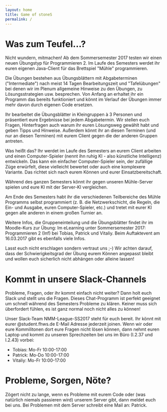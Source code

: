 ```yaml
---
layout: home
title: Game of stoneS
permalink: /
---
```


# Was zum Teufel...?

Nicht wundern, mitmachen! Ab dem Sommersemester 2017 testen wir einen neuen Übungstyp für Programmieren 2. Im Laufe des Semesters werdet ihr euren eigenen Java-Client für das Brettspiel "Mühle" programmieren.

Die Übungen bestehen aus Übungsblättern mit Abgabeterminen ("Intermediate") nach meist 14 Tagen Bearbeitungszeit und "Tafelübungen" bei denen wir im Plenum allgemeine Hinweise zu den Übungen, zu Lösungsstrategien usw. besprechen. Von Anfang an erhaltet ihr ein Programm das bereits funktioniert und könnt im Verlauf der Übungen immer mehr davon durch eigenen Code ersetzen.

Ihr bearbeitet die Übungsblätter in Kleingruppen à 3 Personen und präsentiert eure Ergebnisse bei jedem Abgabetermin. Wir stellen euch Fragen, Hinterfragen auch warum ihr euren Lösungsweg gewählt habt und geben Tipps und Hinweise. Außerdem könnt ihr an diesen Terminen (und nur an diesen Terminen) mit eurem Client gegen die der anderen Gruppen antreten.

Was heißt das? Ihr werdet im Laufe des Semesters an eurem Client arbeiten und einen Computer-Spieler (nennt ihn ruhig KI - also künstliche Intelligenz) entwickeln. Das kann ein einfacher Computer-Spieler sein, der zufällige Züge erwürfelt, diese vielleicht bewertet oder auch eine komplexere Variante. Das richtet sich nach eurem Können und eurer Einsatzbereitschaft.

Während des ganzen Semesters könnt ihr gegen unseren Mühle-Server spielen und eure KI mit der Server-KI vergleichen.

Am Ende des Semesters habt ihr die verschiedenen Teilbereiche des Mühle Programms selbst programmiert (z. B. die Netzwerkschicht, die Regeln, die Ein- und Ausgabe, euren Computer-Spieler, etc.) und tretet mit eurer KI gegen alle anderen in einem großen Turnier an.

Weitere Infos, die Gruppeneinteilung und die Übungsblätter findet ihr im Moodle-Kurs zur Übung: Im eLearning unter Sommersemester 2017: Programmieren 2 (Inf) bei Tobias, Patrick und Vitaliy. Beim Auftaktevent am 16.03.2017 gibt es ebenfalls viele Infos.

Lasst euch nicht erschlagen sondern vertraut uns ;-) Wir achten darauf, dass der Schwierigkeitsgrad der Übung eurem Können angepasst bleibt und wollen euch sicherlich nicht abhängen oder alleine lassen!


# Kommt in unsere Slack-Channels

Probleme, Fragen, oder ihr kommt einfach nicht weiter? Dann holt euch Slack und stellt uns die Fragen. Dieses Chat-Programm ist perfekt geeignet um schnell während des Semesters Probleme zu klären. Keiner muss sich überfordert fühlen, es ist ganz normal noch nicht alles zu können!

Unser Slack-Team NMM-League-SS2017 steht für euch bereit. Ihr könnt mit eurer @student.fhws.de E-Mail Adresse jederzeit joinen.
Wenn wir oder eure Kommilitonen dort eure Fragen nicht lösen können, dann nehmt euren Laptop und kommt zu unseren Sprechzeiten bei uns im Büro (I.2.37 und I.2.43) vorbei:

- Tobias: Mo-Fr 10:00-17:00
- Patrick: Mo-Do 10:00-17:00
- Vitaliy: Mo-Fr 10:00-17:00


# Probleme, Sorgen, Nöte?
Zögert nicht zu lange, wenn es Probleme mit eurem Code oder (was natürlich niemals passieren wird) unserem Server gibt, dann meldet euch bei uns. Bei Problemen mit dem Server schreibt eine Mail an: Patrick.